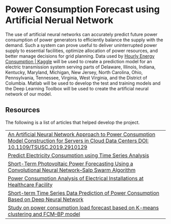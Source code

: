 # Power Consumption Forecast using Artificial Nerual Network

The use of artificial neural networks can accurately predict future power consumption of power generators to efficiently balance the supply with the demand. Such a system can prove useful to deliver uninterrupted power supply to essential facilities, optimize allocation of power resources, and better manage decisions for grid planning. Data used by [Hourly Energy Consumption | Kaggle](https://www.kaggle.com/robikscube/hourly-energy-consumption) will be used to create a prediction model for an electric transmission system serving parts of Delaware, Illinois, Indiana, Kentucky, Maryland, Michigan, New Jersey, North Carolina, Ohio, Pennsylvania, Tennessee, Virginia, West Virginia, and the District of Columbia. Matlab will be used to develop the test and training models and the Deep Learning Toolbox will be used to create the artificial neural network of our model. 

## Resources

The following is a list of articles that helped develop the project.

|     |
| --- |
|  [An Artificial Neural Network Approach to Power Consumption Model Construction for Servers in Cloud Data Centers DOI: 10.1109/TSUSC.2019.2910129](https://ieeexplore-ieee-org.lib-proxy.fullerton.edu/document/8685195)  |
|  [Predict Electricity Consumption using Time Series Analysis](https://www.theaidream.com/post/predict-electricity-consumption-using-time-series-analysis)  |
|  [Short-Term Photovoltaic Power Forecasting Using a Convolutional Neural Network–Salp Swarm Algorithm](https://www.mdpi.com/1996-1073/13/8/1879)  |
|  [Power Consumption Analysis of Electrical Installations at Healthcare Facility](https://www.mdpi.com/1996-1073/10/1/64)  |
|  [Short-term Time Series Data Prediction of Power Consumption Based on Deep Neural Network](https://iopscience.iop.org/article/10.1088/1757-899X/646/1/012027)  |
|  [Study on power consumption load forecast based on K-means clustering and FCM–BP model](https://www.sciencedirect.com/science/article/pii/S2352484720315730?via%3Dihub)  |
